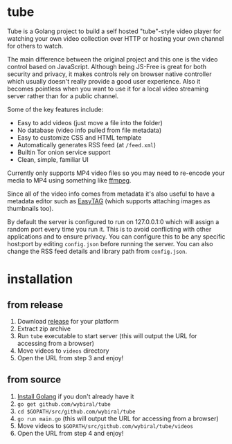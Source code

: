 # tube

Tube is a Golang project to build a self hosted "tube"-style video player for watching your own video collection over HTTP or hosting your own channel for others to watch.

The main difference between the original project and this one is the video control based on JavaScript. Although being JS-Free is great for both security and privacy, it makes controls rely on browser native controller which usually doesn't really provide a good user experience. Also it becomes pointless when you want to use it for a local video streaming server rather than for a public channel.

Some of the key features include:
- Easy to add videos (just move a file into the folder)
- No database (video info pulled from file metadata)
- Easy to customize CSS and HTML template
- Automatically generates RSS feed (at `/feed.xml`)
- Builtin Tor onion service support
- Clean, simple, familiar UI

Currently only supports MP4 video files so you may need to re-encode your media to MP4 using something like [ffmpeg](https://ffmpeg.org/).

Since all of the video info comes from metadata it's also useful to have a metadata editor such as [EasyTAG](https://github.com/GNOME/easytag) (which supports attaching images as thumbnails too).

By default the server is configured to run on 127.0.0.1:0 which will assign a random port every time you run it. This is to avoid conflicting with other applications and to ensure privacy. You can configure this to be any specific host:port by editing `config.json` before running the server. You can also change the RSS feed details and library path from `config.json`.

# installation

## from release

1. Download [release](https://github.com/wybiral/tube/releases) for your platform
2. Extract zip archive
3. Run `tube` executable to start server (this will output the URL for accessing from a browser)
4. Move videos to `videos` directory
5. Open the URL from step 3 and enjoy!

## from source

1. [Install Golang](https://golang.org/doc/install) if you don't already have it
2. `go get github.com/wybiral/tube`
3. `cd $GOPATH/src/github.com/wybiral/tube`
4. `go run main.go` (this will output the URL for accessing from a browser)
5. Move videos to `$GOPATH/src/github.com/wybiral/tube/videos`
6. Open the URL from step 4 and enjoy!
